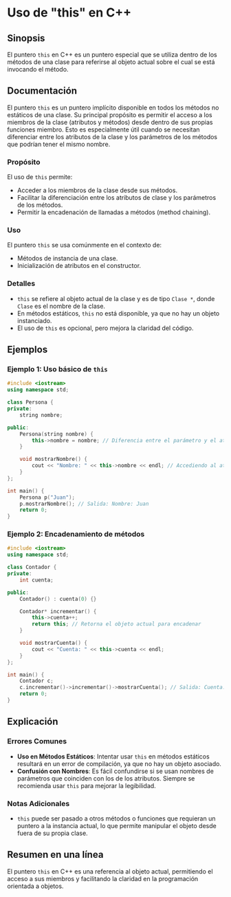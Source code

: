 <!--
Meta Description: # Uso de "this" en C++ ## Sinopsis El puntero `this` en C++ es un puntero especial que se utiliza dentro de los métodos de una clase para referirse al...
Meta Keywords: métodos, los, clase, nombre, puntero
-->

# Uso de "this" en C++

## Sinopsis
El puntero `this` en C++ es un puntero especial que se utiliza dentro de los métodos de una clase para referirse al objeto actual sobre el cual se está invocando el método.

## Documentación
El puntero `this` es un puntero implícito disponible en todos los métodos no estáticos de una clase. Su principal propósito es permitir el acceso a los miembros de la clase (atributos y métodos) desde dentro de sus propias funciones miembro. Esto es especialmente útil cuando se necesitan diferenciar entre los atributos de la clase y los parámetros de los métodos que podrían tener el mismo nombre.

### Propósito
El uso de `this` permite:
- Acceder a los miembros de la clase desde sus métodos.
- Facilitar la diferenciación entre los atributos de clase y los parámetros de los métodos.
- Permitir la encadenación de llamadas a métodos (method chaining).

### Uso
El puntero `this` se usa comúnmente en el contexto de:
- Métodos de instancia de una clase.
- Inicialización de atributos en el constructor.

### Detalles
- `this` se refiere al objeto actual de la clase y es de tipo `Clase *`, donde `Clase` es el nombre de la clase.
- En métodos estáticos, `this` no está disponible, ya que no hay un objeto instanciado.
- El uso de `this` es opcional, pero mejora la claridad del código.

## Ejemplos

### Ejemplo 1: Uso básico de `this`
```cpp
#include <iostream>
using namespace std;

class Persona {
private:
    string nombre;

public:
    Persona(string nombre) {
        this->nombre = nombre; // Diferencia entre el parámetro y el atributo
    }

    void mostrarNombre() {
        cout << "Nombre: " << this->nombre << endl; // Accediendo al atributo
    }
};

int main() {
    Persona p("Juan");
    p.mostrarNombre(); // Salida: Nombre: Juan
    return 0;
}
```

### Ejemplo 2: Encadenamiento de métodos
```cpp
#include <iostream>
using namespace std;

class Contador {
private:
    int cuenta;

public:
    Contador() : cuenta(0) {}

    Contador* incrementar() {
        this->cuenta++;
        return this; // Retorna el objeto actual para encadenar
    }

    void mostrarCuenta() {
        cout << "Cuenta: " << this->cuenta << endl;
    }
};

int main() {
    Contador c;
    c.incrementar()->incrementar()->mostrarCuenta(); // Salida: Cuenta: 2
    return 0;
}
```

## Explicación
### Errores Comunes
- **Uso en Métodos Estáticos**: Intentar usar `this` en métodos estáticos resultará en un error de compilación, ya que no hay un objeto asociado.
- **Confusión con Nombres**: Es fácil confundirse si se usan nombres de parámetros que coinciden con los de los atributos. Siempre se recomienda usar `this` para mejorar la legibilidad.

### Notas Adicionales
- `this` puede ser pasado a otros métodos o funciones que requieran un puntero a la instancia actual, lo que permite manipular el objeto desde fuera de su propia clase.

## Resumen en una línea
El puntero `this` en C++ es una referencia al objeto actual, permitiendo el acceso a sus miembros y facilitando la claridad en la programación orientada a objetos.